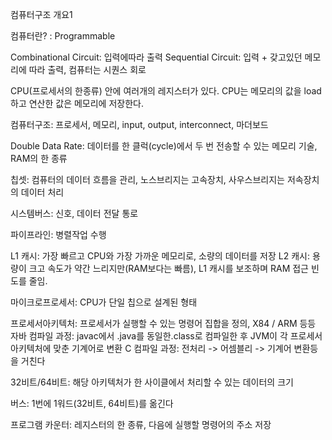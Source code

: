 컴퓨터구조 개요1

컴퓨터란? : Programmable

Combinational Circuit: 입력에따라 출력
Sequential Circuit: 입력 + 갖고있던 메모리에 따라 출력, 컴퓨터는 시퀀스 회로

CPU(프로세서의 한종류) 안에 여러개의 레지스터가 있다.
CPU는 메모리의 값을 load하고 연산한 값은 메모리에 저장한다.

컴퓨터구조: 프로세서, 메모리, input, output, interconnect, 마더보드

Double Data Rate: 데이터를 한 클럭(cycle)에서 두 번 전송할 수 있는 메모리 기술, RAM의 한 종류

칩셋: 컴퓨터의 데이터 흐름을 관리, 노스브리지는 고속장치, 사우스브리지는 저속장치의 데이터 처리

시스템버스: 신호, 데이터 전달 통로

파이프라인: 병렬작업 수행

L1 캐시: 가장 빠르고 CPU와 가장 가까운 메모리로, 소량의 데이터를 저장
L2 캐시: 용량이 크고 속도가 약간 느리지만(RAM보다는 빠름), L1 캐시를 보조하며 RAM 접근 빈도를 줄임.

마이크로프로세서: CPU가 단일 칩으로 설계된 형태

프로세서아키텍처: 프로세서가 실행할 수 있는 명령어 집합을 정의, X84 / ARM 등등
자바 컴파일 과정: javac에서 .java를 동일한.class로 컴파일한 후 JVM이 각 프로세서아키텍처에 맞춘 기계어로 변환
C 컴파일 과정: 전처리 -> 어셈블리 -> 기계어 변환등을 거친다

32비트/64비트: 해당 아키텍처가 한 사이클에서 처리할 수 있는 데이터의 크기

버스: 1번에 1워드(32비트, 64비트)를 옮긴다

프로그램 카운터: 레지스터의 한 종류, 다음에 실행할 명령어의 주소 저장